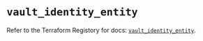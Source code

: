 # `vault_identity_entity`

Refer to the Terraform Registory for docs: [`vault_identity_entity`](https://registry.terraform.io/providers/hashicorp/vault/3.20.0/docs/resources/identity_entity).
